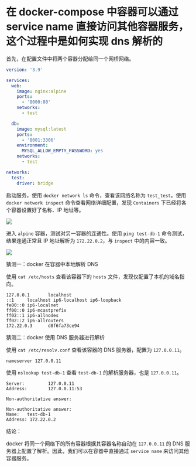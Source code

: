 # 在 docker-compose 中容器可以通过 service name 直接访问其他容器服务，这个过程中是如何实现 dns 解析的

首先，在配置文件中将两个容器分配给同一个网桥网络。

```yml
version: '3.9'

services:
  web:
    image: nginx:alpine
    ports:
      - '8000:80'
    networks:
      - test

  db:
    image: mysql:latest
    ports:
      - '8001:3306'
    environment:
      MYSQL_ALLOW_EMPTY_PASSWORD: yes
    networks:
      - test

networks:
  test:
    driver: bridge
```

启动服务，使用 `docker network ls` 命令，查看该网络名称为 `test_test`。使用 `docker network inspect` 命令查看网络详细配置，发现 `Containers` 下已经将各个容器设置好了名称、IP 地址等。

![](/images/2022-07-02_12-36-54.png)

进入 `alpine` 容器，测试对另一容器的连通性。使用 `ping test-db-1` 命令测试，结果连通正常且 IP 地址解析为 `172.22.0.2`，与 `inspect` 中的内容一致。

![](/images/2022-07-02_12-40-36.png)

猜测一：docker 在容器中本地解析 DNS

使用 `cat /etc/hosts` 查看该容器下的 `hosts` 文件，发现仅配置了本机的域名指向。

```shell
127.0.0.1       localhost
::1     localhost ip6-localhost ip6-loopback
fe00::0 ip6-localnet
ff00::0 ip6-mcastprefix
ff02::1 ip6-allnodes
ff02::2 ip6-allrouters
172.22.0.3      d8f6fa73ce94
```

猜测二：docker 使用 DNS 服务器进行解析

使用 `cat /etc/resolv.conf` 查看该容器的 DNS 服务器，配置为 `127.0.0.11`。

```shell
nameserver 127.0.0.11
```

使用 `nslookup test-db-1` 查看 `test-db-1` 的解析服务器，也是 `127.0.0.11`。

```shell
Server:         127.0.0.11
Address:        127.0.0.11:53

Non-authoritative answer:

Non-authoritative answer:
Name:   test-db-1
Address: 172.22.0.2
```

结论：

docker 将同一个网络下的所有容器根据其容器名称自动在 `127.0.0.11` 的 DNS 服务器上配置了解析。因此，我们可以在容器中直接通过 `service name` 来访问其他容器服务。
